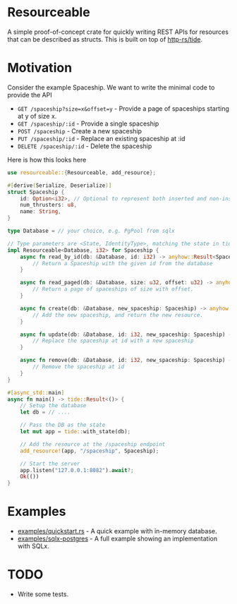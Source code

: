 # Resourceable

A simple proof-of-concept crate for quickly writing REST APIs for resources that can be described as structs. This is built on top of [http-rs/tide](https://github.com/http-rs/tide).

# Motivation

Consider the example Spaceship. We want to write the minimal code to provide the API

- `GET /spaceship?size=x&offset=y` - Provide a page of spaceships starting at y of size x.
- `GET /spaceship/:id` - Provide a single spaceship
- `POST /spaceship` - Create a new spaceship
- `PUT /spaceship/:id` - Replace an existing spaceship at :id
- `DELETE /spaceship/:id` - Delete the spaceship

Here is how this looks here

```rust
use resourceable::{Resourceable, add_resource};

#[derive(Serialize, Deserialize)]
struct Spaceship {
    id: Option<i32>, // Optional to represent both inserted and non-inserted records
    num_thrusters: u8,
    name: String,
}

type Database = // your choice, e.g. PgPool from sqlx

// Type parameters are <State, IdentityType>, matching the state in tide
impl Resourceable<Database, i32> for Spaceship {
    async fn read_by_id(db: &Database, id: i32) -> anyhow::Result<Spaceship> {
        // Return a Spaceship with the given id from the database
    }

    async fn read_paged(db: &Database, size: u32, offset: u32) -> anyhow::Result<Spaceship> {
        // Return a page of spaceships of size with offset.
    }

    async fn create(db: &Database, new_spaceship: Spaceship) -> anyhow::Result<Spaceship> {
        // Add the new spaceship, and return the new resource.
    }

    async fn update(db: &Database, id: i32, new_spaceship: Spaceship) -> anyhow::Result<Spaceship> {
        // Replace the spaceship at id with a new spaceship
    }

    async fn remove(db: &Database, id: i32, new_spaceship: Spaceship) -> anyhow::Result<Spaceship> {
        // Remove the spaceship at id
    }
}

#[async_std::main]
async fn main() -> tide::Result<()> {
    // Setup the database
    let db = // ....

    // Pass the DB as the state
    let mut app = tide::with_state(db);

    // Add the resource at the /spaceship endpoint
    add_resource!(app, "/spaceship", Spaceship);

    // Start the server
    app.listen("127.0.0.1:8082").await?;
    Ok(())
}
```

# Examples

- [examples/quickstart.rs](examples/quickstart.rs) - A quick example with in-memory database.
- [examples/sqlx-postgres](examples/sqlx-postgres) - A full example showing an implementation with SQLx.

# TODO

- Write some tests.
